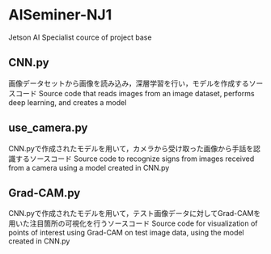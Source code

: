 # AISeminer-NJ1
Jetson AI Specialist cource of project base

## CNN.py
画像データセットから画像を読み込み，深層学習を行い，モデルを作成するソースコード
Source code that reads images from an image dataset, performs deep learning, and creates a model

## use_camera.py
CNN.pyで作成されたモデルを用いて，カメラから受け取った画像から手話を認識するソースコード
Source code to recognize signs from images received from a camera using a model created in CNN.py

## Grad-CAM.py
CNN.pyで作成されたモデルを用いて，テスト画像データに対してGrad-CAMを用いた注目箇所の可視化を行うソースコード
Source code for visualization of points of interest using Grad-CAM on test image data, using the model created in CNN.py
